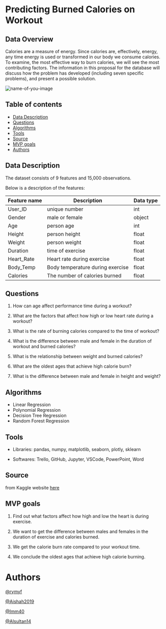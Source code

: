 
# Predicting Burned Calories on Workout
## Data Overview
Calories are a measure of energy. Since calories are, effectively, energy, any time energy is used or transformed in our body we consume calories. To examine, the most effective way to burn calories, we will see the most contributing factors. The information in this proposal for the database will discuss how the problem has developed (including seven specific problems), and present a possible solution. 

![name-of-you-image](https://github.com/rymyf/Predict_Calories_Regression/blob/main/pics/rock-art-craft-wellness.jpg?raw=true)

## Table of contents
* [Data Description](#data-description)
* [Questions](#questions)
* [Algorithms](#algorithms)
* [Tools](#tools)
* [Source](#source)
* [MVP goals](#mvp-goals)
* [Authors](#authors)

## Data Description
The dataset consists of 9 features and 15,000 observations.

Below is a description of the features: 

| Feature name  | Description   | Data type |
| ------------- | ------------- | ------------- |
| User_ID       | unique number | int           |
| Gender        | male or female | object       |
| Age           | person age    | int           |
| Height        | person height | float         |
| Weight        | person weight | float         |
| Duration      | time of exercise | float      |
| Heart_Rate    | Heart rate during exercise | float |
| Body_Temp     | Body temperature during exercise | float |
| Calories      | The number of calories burned | float |

## Questions
1. How can age affect performance time during a workout?

2. What are the factors that affect how high or low heart rate during a workout?

3. What is the rate of burning calories compared to the time of workout?

4. What is the difference between male and female in the duration of workout and burned calories?

5. What is the relationship between weight and burned calories?

6. What are the oldest ages that achieve high calorie burn?

7. What is the difference between male and female in height and weight?

## Algorithms
- Linear Regression
- Polynomial Regression
- Decision Tree Regression
- Random Forest Regression

## Tools
- Libraries: 
pandas, 
numpy, 
matplotlib, 
seaborn, 
plotly, 
sklearn

- Softwares: 
Trello, 
GitHub, 
Jupyter, 
VSCode, 
PowerPoint, 
Word

## Source
from Kaggle website [here](https://www.kaggle.com/emdemor/predicting-burned-calories-on-workout/data)

## MVP goals
1. Find out what factors affect how high and low the heart is during exercise.

2. We want to get the difference between males and females in the duration of exercise and calories burned.

3. We get the calorie burn rate compared to your workout time.

4. We conclude the oldest ages that achieve high calorie burning.

# Authors
[@rymyf](https://github.com/rymyf)

[@Aishah2019](https://github.com/Aishah2019)

[@Imm40](https://github.com/Imm40)

[@Alsultan14](https://github.com/Alsultan14)

